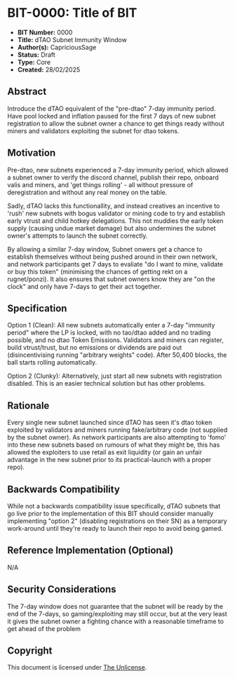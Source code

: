 # BIT-0000: Title of BIT

- **BIT Number:** 0000
- **Title:** dTAO Subnet Immunity Window
- **Author(s):** CapriciousSage
- **Status:** Draft
- **Type:** Core
- **Created:** 28/02/2025

## Abstract

Introduce the dTAO equivalent of the "pre-dtao" 7-day immunity period. Have pool locked and inflation paused for the first 7 days of new subnet registration to allow the subnet owner a chance to get things ready without miners and validators exploiting the subnet for dtao tokens.

## Motivation

Pre-dtao, new subnets experienced a 7-day immunity period, which allowed a subnet owner to verify the discord channel, publish their repo, onboard valis and miners, and 'get things rolling' - all without pressure of deregistration and without any real money on the table.

Sadly, dTAO lacks this functionallity, and instead creatives an incentive to 'rush' new subnets with bogus validator or mining code to try and establish early vtrust and child hotkey delegations. This not muddies the early token supply (causing undue market damage) but also undermines the subnet owner's attempts to launch the subnet correctly.

By allowing a similar 7-day window, Subnet onwers get a chance to establish themselves without being pushed around in their own network, and network participants get 7 days to evaliate "do I want to mine, validate or buy this token" (minimising the chances of getting rekt on a rugnet/ponzi). It also ensures that subnet owners know they are "on the clock" and only have 7-days to get their act together.

## Specification

Option 1 (Clean): All new subnets automatically enter a 7-day "immunity period" where the LP is locked, with no tao/dtao added and no trading possible, and no dtao Token Emissions. Validators and miners can register, build vtrust/trust, but no emissions or dividends are paid out (disincentivising running "arbitrary weights" code). After 50,400 blocks, the ball starts rolling automatically.

Option 2 (Clunky): Alternatively, just start all new subnets with registration disabled. This is an easier technical solution but has other problems.

## Rationale

Every single new subnet launched since dTAO has seen it's dtao token exploited by validators and miners running fake/arbitrary code (not supplied by the subnet owner). As network participants are also attempting to 'fomo' into these new subnets based on rumours of what they might be, this has allowed the exploiters to use retail as exit liquidity (or gain an unfair advantage in the new subnet prior to its practical-launch with a proper repo).

## Backwards Compatibility

While not a backwards compatibility issue specifically, dTAO subnets that go live prior to the implementation of this BIT should consider manually implementing "option 2" (disabling registrations on their SN) as a temporary work-around until they're ready to launch their repo to avoid being gamed.

## Reference Implementation (Optional)

N/A

## Security Considerations

The 7-day window does not guarantee that the subnet will be ready by the end of the 7-days, so gaming/exploiting may still occur, but at the very least it gives the subnet owner a fighting chance with a reasonable timeframe to get ahead of the problem

## Copyright

This document is licensed under [The Unlicense](https://unlicense.org/).

